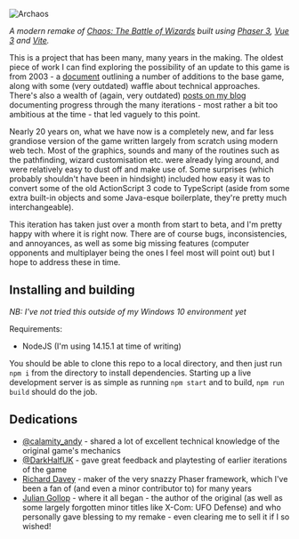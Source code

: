 ![Archaos](https://www.archaos.co.uk/2021/images/web/logo.png)

*A modern remake of [Chaos: The Battle of Wizards](https://en.wikipedia.org/wiki/Chaos:_The_Battle_of_Wizards) built using [Phaser 3](http://phaser.io/), [Vue 3](https://vuejs.org/) and [Vite](https://vitejs.dev/).*

This is a project that has been many, many years in the making. The oldest piece of work I can find exploring the possibility of an update to this game is from 2003 - a [document](https://www.rotates.org/old/chaos/) outlining a number of additions to the base game, along with some (very outdated) waffle about technical approaches. There's also a wealth of (again, very outdated) [posts on my blog](https://www.rotates.org/category/projects/archaos-projects/) documenting progress through the many iterations - most rather a bit too ambitious at the time - that led vaguely to this point.

Nearly 20 years on, what we have now is a completely new, and far less grandiose version of the game written largely from scratch using modern web tech. Most of the graphics, sounds and many of the routines such as the pathfinding, wizard customisation etc. were already lying around, and were relatively easy to dust off and make use of. Some surprises (which probably shouldn't have been in hindsight) included how easy it was to convert some of the old ActionScript 3 code to TypeScript (aside from some extra built-in objects and some Java-esque boilerplate, they're pretty much interchangeable).

This iteration has taken just over a month from start to beta, and I'm pretty happy with where it is right now. There are of course bugs, inconsistencies, and annoyances, as well as some big missing features (computer opponents and multiplayer being the ones I feel most will point out) but I hope to address these in time.

## Installing and building

*NB: I've not tried this outside of my Windows 10 environment yet*

Requirements:
- NodeJS (I'm using 14.15.1 at time of writing)

You should be able to clone this repo to a local directory, and then just run `npm i` from the directory to install dependencies. Starting up a live development server is as simple as running `npm start` and to build, `npm run build` should do the job.

## Dedications

- [@calamity_andy](https://twitter.com/calamity_andy) - shared a lot of excellent technical knowledge of the original game's mechanics
- [@DarkHalfUK](https://twitter.com/DarkHalfUK) - gave great feedback and playtesting of earlier iterations of the game
- [Richard Davey](https://twitter.com/photonstorm) - maker of the very snazzy Phaser framework, which I've been a fan of (and even a minor contributor to) for many years
- [Julian Gollop](https://twitter.com/julian_gollop) - where it all began - the author of the original (as well as some largely forgotten minor titles like X-Com: UFO Defense) and who personally gave blessing to my remake - even clearing me to sell it if I so wished!
